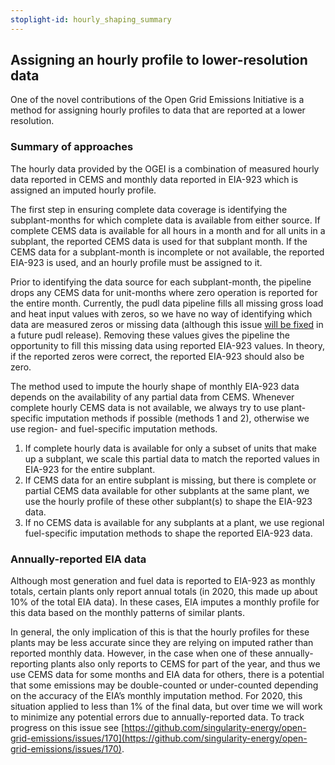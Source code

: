 ```yaml
---
stoplight-id: hourly_shaping_summary
---
```


## Assigning an hourly profile to lower-resolution data

One of the novel contributions of the Open Grid Emissions Initiative is a method for assigning hourly profiles to data that are reported at a lower resolution.


### Summary of approaches

The hourly data provided by the OGEI is a combination of measured hourly data reported in CEMS and monthly data reported in EIA-923 which is assigned an imputed hourly profile.

The first step in ensuring complete data coverage is identifying the subplant-months for which complete data is available from either source. If complete CEMS data is available for all hours in a month and for all units in a subplant, the reported CEMS data is used for that subplant month. If the CEMS data for a subplant-month is incomplete or not available, the reported EIA-923 is used, and an hourly profile must be assigned to it.

Prior to identifying the data source for each subplant-month, the pipeline drops any CEMS data for unit-months where zero operation is reported for the entire month. Currently, the pudl data pipeline fills all missing gross load and heat input values with zeros, so we have no way of identifying which data are measured zeros or missing data (although this issue [will be fixed](https://github.com/catalyst-cooperative/pudl/pull/1692) in a future pudl release). Removing these values gives the pipeline the opportunity to fill this missing data using reported EIA-923 values. In theory, if the reported zeros were correct, the reported EIA-923 should also be zero.



The method used to impute the hourly shape of monthly EIA-923 data depends on the availability of any partial data from CEMS. Whenever complete hourly CEMS data is not available, we always try to use plant-specific imputation methods if possible (methods 1 and 2), otherwise we use region- and fuel-specific imputation methods.



1. If complete hourly data is available for only a subset of units that make up a subplant, we scale this partial data to match the reported values in EIA-923 for the entire subplant.
2. If CEMS data for an entire subplant is missing, but there is complete or partial CEMS data available for other subplants at the same plant, we use the hourly profile of these other subplant(s) to shape the EIA-923 data.
3. If no CEMS data is available for any subplants at a plant, we use regional fuel-specific imputation methods to shape the reported EIA-923 data.


### Annually-reported EIA data

Although most generation and fuel data is reported to EIA-923 as monthly totals, certain plants only report annual totals (in 2020, this made up about 10% of the total EIA data). In these cases, EIA imputes a monthly profile for this data based on the monthly patterns of similar plants.

In general, the only implication of this is that the hourly profiles for these plants may be less accurate since they are relying on imputed rather than reported monthly data. However, in the case when one of these annually-reporting plants also only reports to CEMS for part of the year, and thus we use CEMS data for some months and EIA data for others, there is a potential that some emissions may be double-counted or under-counted depending on the accuracy of the EIA’s monthly imputation method. For 2020, this situation applied to less than 1% of the final data, but over time we will work to minimize any potential errors due to annually-reported data. To track progress on this issue see [https://github.com/singularity-energy/open-grid-emissions/issues/170](https://github.com/singularity-energy/open-grid-emissions/issues/170).